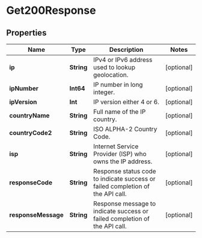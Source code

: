 

# Get200Response


## Properties

Name | Type | Description | Notes
------------ | ------------- | ------------- | -------------
**ip** | **String** | IPv4 or IPv6 address used to lookup geolocation. |  [optional]
**ipNumber** | **Int64** | IP number in long integer. |  [optional]
**ipVersion** | **Int** | IP version either 4 or 6. |  [optional]
**countryName** | **String** | Full name of the IP country. |  [optional]
**countryCode2** | **String** | ISO ALPHA-2 Country Code. |  [optional]
**isp** | **String** | Internet Service Provider (ISP) who owns the IP address. |  [optional]
**responseCode** | **String** | Response status code to indicate success or failed completion of the API call. |  [optional]
**responseMessage** | **String** | Response message to indicate success or failed completion of the API call. |  [optional]



